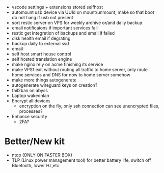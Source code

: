 - vscode settings + extensions stored selfhost
- automount usb device via UUId on mount/unmount, make so that boot do not hang if usb not present
- sort restic server on VPS for weekly archive or/and daily backup
- email notificaions if important services fail
- restic get integration of backups and email if failed
- disk health email if degrating
- backup daily to external ssd
- email
- self host smart house control
- self hosted translation engine
- make nginx rely on acme finishing its service
- make VPS1 exit without routing all traffic to home server, only route home services and DNS for now to home server somehow
- make more things autogenerate
- autogenerate wireguard keys on creation?
- fail2ban on abyss
- Laptop wakeonlan
- Encrypt all devices
  - encryption on the fly, only ssh connection can see unencrypted files, processes?
- Enhance security
  - 2FA?

# Better/New kit

- ntop (ONLY ON FASTER BOX)
- TLP (Linux power management tool) for better battery life, switch off Bluetooth, lower Hz,etc
